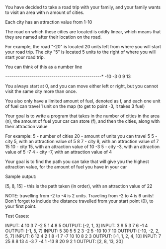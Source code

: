 You have decided to take a road trip with your family, and your family wants to visit an area with n amount of cities.

Each city has an attraction value from 1-10

The road on which these cities are located is oddly linear, which means that they are named after their location on the road.

For example, the road "-20" is located 20 units left from where you will start your road trip. The city "5" is located 5 units to the right of where you will start your road trip.

You can think of this as a number line

--*----------*---------*--------------*-------------*
-10           -3             0                   9                 13

You always start at 0, and you can move either left or right, but you cannot visit the same city more than once.

You also only have a limited amount of fuel, denoted as f, and each one unit of fuel can travel 1 unit on the map (to get to point -3, it takes 3 fuel)

Your goal is to write a program that takes in the number of cities in the area (n), the amount of fuel your car can store (f), and then the cities, along with their attraction value

For example:
5 - number of cities
20 - amount of units you can travel
5 5 - city 5, with an attraction value of 5
8 7 - city 8, with an attraction value of 7
15 10 - city 15, with an attraction value of 10
-3 5 - city -3, with an attraction value of 5
-7 4 - city -7, with an attraction value of 4

Your goal is to find the path you can take that will give you the highest attraction value, for the amount of fuel you have in your car

Sample output:

[5, 8, 15] - this is the path taken (in order), with an attraction value of 22

NOTE: travelling from -2 to -4 is 2 units. Traveling from -2 to 4 is 6 units! Don't forget to include the distance travelled from your start point (0), to your first point.

Test Cases:

INPUT:
4
10
3 7
-2 5
1 4
8 5
OUTPUT:
[-2, 1, 3]
INPUT:
3
9
5 3
7 6
-1 4
OUTPUT:
[-1, 5, 7]
INPUT:
5
30
5 5
2 3
-2 5
-10 10
7 10
OUTPUT:
[-10, -2, 2, 5, 7]
INPUT:
6
12
4 2
1 8
-1 7
-7 10
10 8
2 3
OUTPUT:
[-1, 1, 2, 4, 10]
INPUT:
7
25
8 8
13 4
-3 7
-4 1
-13 8
20 9
2 1
OUTPUT:
[2, 8, 13, 20]
